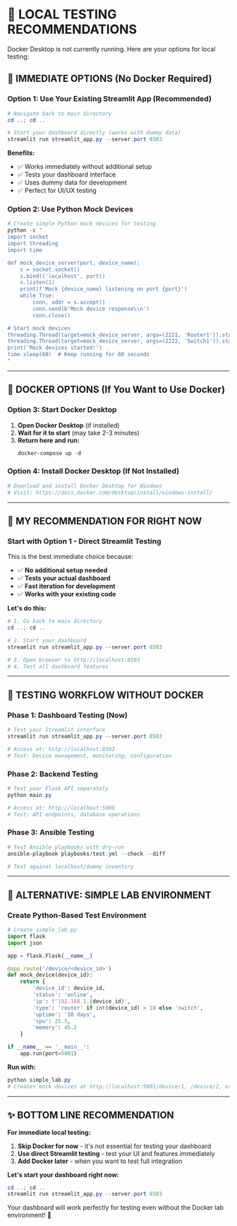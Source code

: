 # 🧪 LOCAL TESTING RECOMMENDATIONS

Docker Desktop is not currently running. Here are your options for local testing:

## 🚀 **IMMEDIATE OPTIONS (No Docker Required)**

### **Option 1: Use Your Existing Streamlit App (Recommended)**
```powershell
# Navigate back to main directory
cd ..; cd ..

# Start your dashboard directly (works with dummy data)
streamlit run streamlit_app.py --server.port 8503
```

**Benefits:**
- ✅ Works immediately without additional setup
- ✅ Tests your dashboard interface
- ✅ Uses dummy data for development
- ✅ Perfect for UI/UX testing

### **Option 2: Use Python Mock Devices**
```powershell
# Create simple Python mock devices for testing
python -c "
import socket
import threading
import time

def mock_device_server(port, device_name):
    s = socket.socket()
    s.bind(('localhost', port))
    s.listen(1)
    print(f'Mock {device_name} listening on port {port}')
    while True:
        conn, addr = s.accept()
        conn.send(b'Mock device response\\n')
        conn.close()

# Start mock devices
threading.Thread(target=mock_device_server, args=(2221, 'Router1')).start()
threading.Thread(target=mock_device_server, args=(2222, 'Switch1')).start()
print('Mock devices started!')
time.sleep(60)  # Keep running for 60 seconds
"
```

---

## 🐳 **DOCKER OPTIONS (If You Want to Use Docker)**

### **Option 3: Start Docker Desktop**
1. **Open Docker Desktop** (if installed)
2. **Wait for it to start** (may take 2-3 minutes)
3. **Return here and run:**
   ```powershell
   docker-compose up -d
   ```

### **Option 4: Install Docker Desktop (If Not Installed)**
```powershell
# Download and install Docker Desktop for Windows
# Visit: https://docs.docker.com/desktop/install/windows-install/
```

---

## 🎯 **MY RECOMMENDATION FOR RIGHT NOW**

### **Start with Option 1 - Direct Streamlit Testing**

This is the best immediate choice because:
- ✅ **No additional setup needed**
- ✅ **Tests your actual dashboard**
- ✅ **Fast iteration for development**
- ✅ **Works with your existing code**

**Let's do this:**
```powershell
# 1. Go back to main directory
cd ..; cd ..

# 2. Start your dashboard
streamlit run streamlit_app.py --server.port 8503

# 3. Open browser to http://localhost:8503
# 4. Test all dashboard features
```

---

## 🔄 **TESTING WORKFLOW WITHOUT DOCKER**

### **Phase 1: Dashboard Testing (Now)**
```powershell
# Test your Streamlit interface
streamlit run streamlit_app.py --server.port 8503

# Access at: http://localhost:8503
# Test: Device management, monitoring, configuration
```

### **Phase 2: Backend Testing**
```powershell
# Test your Flask API separately
python main.py

# Access at: http://localhost:5000
# Test: API endpoints, database operations
```

### **Phase 3: Ansible Testing**
```powershell
# Test Ansible playbooks with dry-run
ansible-playbook playbooks/test.yml --check --diff

# Test against localhost/dummy inventory
```

---

## 🌟 **ALTERNATIVE: SIMPLE LAB ENVIRONMENT**

### **Create Python-Based Test Environment**
```python
# Create simple_lab.py
import flask
import json

app = flask.Flask(__name__)

@app.route('/device/<device_id>')
def mock_device(device_id):
    return {
        'device_id': device_id,
        'status': 'online',
        'ip': f'192.168.1.{device_id}',
        'type': 'router' if int(device_id) < 10 else 'switch',
        'uptime': '10 days',
        'cpu': 25.5,
        'memory': 45.2
    }

if __name__ == '__main__':
    app.run(port=5001)
```

**Run with:**
```powershell
python simple_lab.py
# Creates mock devices at http://localhost:5001/device/1, /device/2, etc.
```

---

## ✨ **BOTTOM LINE RECOMMENDATION**

**For immediate local testing:**

1. **Skip Docker for now** - it's not essential for testing your dashboard
2. **Use direct Streamlit testing** - test your UI and features immediately  
3. **Add Docker later** - when you want to test full integration

**Let's start your dashboard right now:**
```powershell
cd ..; cd ..
streamlit run streamlit_app.py --server.port 8503
```

Your dashboard will work perfectly for testing even without the Docker lab environment! 🚀
